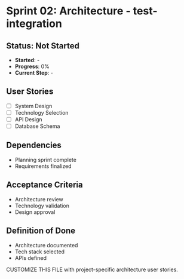 # Sprint 02: Architecture - test-integration

## Status: Not Started
- **Started**: -
- **Progress**: 0%
- **Current Step**: -

## User Stories
- [ ] System Design
- [ ] Technology Selection
- [ ] API Design
- [ ] Database Schema

## Dependencies
- Planning sprint complete
- Requirements finalized

## Acceptance Criteria
- Architecture review
- Technology validation
- Design approval

## Definition of Done
- Architecture documented
- Tech stack selected
- APIs defined

CUSTOMIZE THIS FILE with project-specific architecture user stories.
